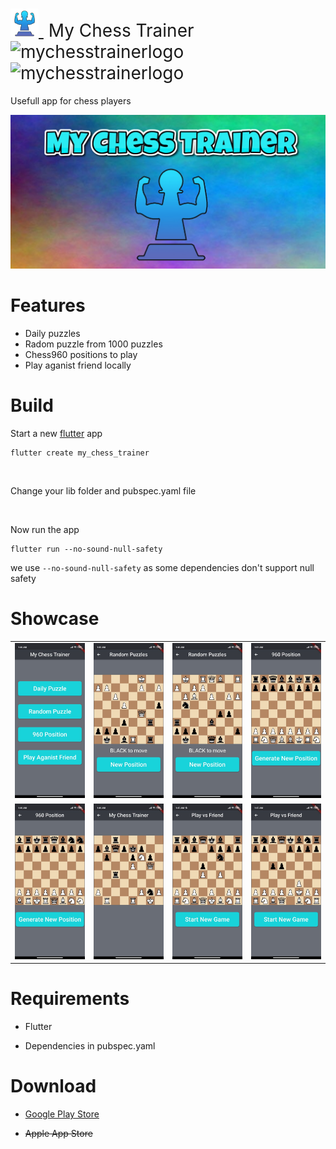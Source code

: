 <h1 style="font-weight:normal">
  <a href="https://atasoya.com">
    <img src=https://github.com/atasoya/My-Chess-Trainer/blob/main/assets/my_logo.png alt="mychesstrainerlogo" width=45>
  </a>
  &nbsp;My Chess Trainer&nbsp;
  <img src=https://img.shields.io/badge/release-1.0.0-green alt="mychesstrainerlogo" width=75>
  <img src=https://img.shields.io/badge/Flutter%20-2.2.3-blue alt="mychesstrainerlogo" width=75>
</h1>
Usefull app for chess players
<br>

<p align="center"> 
  <img alt="banner" src="https://github.com/atasoya/My-Chess-Trainer/blob/main/assets/banner.jpg">
</p>

Features
========
* Daily puzzles 
* Radom puzzle from 1000 puzzles
* Chess960 positions to play
* Play aganist friend locally

Build 
===========
Start a new [flutter](https://flutter.dev/docs/get-started/test-drive?tab=terminal) app

```
flutter create my_chess_trainer
```
<br>

Change your lib folder and pubspec.yaml file 

<br>

Now run the app

```
flutter run --no-sound-null-safety
```


we use ```--no-sound-null-safety``` as some dependencies don't support null safety

Showcase
========
<center>
  <table>
    <tr>
      <td><a href="https://play.google.com/store/apps/details?id=com.atasoya.my_chess_trainer_build"><img width="120" alt="chdemko" src="https://github.com/atasoya/My-Chess-Trainer/blob/main/assets/p1.jpg"></a></td>
      <td><a href="https://play.google.com/store/apps/details?id=com.atasoya.my_chess_trainer_build"><img width="120" alt="chendaniely" src="https://github.com/atasoya/My-Chess-Trainer/blob/main/assets/p2.jpg"></a></td>
      <td><a href="https://play.google.com/store/apps/details?id=com.atasoya.my_chess_trainer_build"><img width="120" alt="lauragift21" src="https://github.com/atasoya/My-Chess-Trainer/blob/main/assets/p3.jpg"></a></td>
      <td><a href="https://play.google.com/store/apps/details?id=com.atasoya.my_chess_trainer_build"><img width="120" alt="maracuja-juice" src="https://github.com/atasoya/My-Chess-Trainer/blob/main/assets/p4.jpg"></a></td>
    </tr>
    <tr>
      <td><a href="https://play.google.com/store/apps/details?id=com.atasoya.my_chess_trainer_build"><img width="120" alt="marisbotero" src="https://github.com/atasoya/My-Chess-Trainer/blob/main/assets/p5.jpg"></a></td>
      <td><a href="https://play.google.com/store/apps/details?id=com.atasoya.my_chess_trainer_build"><img width="120" alt="nordes" src="https://github.com/atasoya/My-Chess-Trainer/blob/main/assets/p6.jpg"></a></td>
      <td><a href="https://play.google.com/store/apps/details?id=com.atasoya.my_chess_trainer_build"><img width="120" alt="ppapadeas" src="https://github.com/atasoya/My-Chess-Trainer/blob/main/assets/p7.jpg"></a></td>
      <td><a href="https://play.google.com/store/apps/details?id=com.atasoya.my_chess_trainer_build"><img width="120" alt="praharshjain" src="https://github.com/atasoya/My-Chess-Trainer/blob/main/assets/p8.jpg"></a></td>
    </tr>
  </table>
</center>

Requirements
============
* Flutter

* Dependencies in pubspec.yaml

Download
============
* [Google Play Store](https://play.google.com/store/apps/details?id=com.atasoya.my_chess_trainer_build)

* ~~Apple App Store~~
